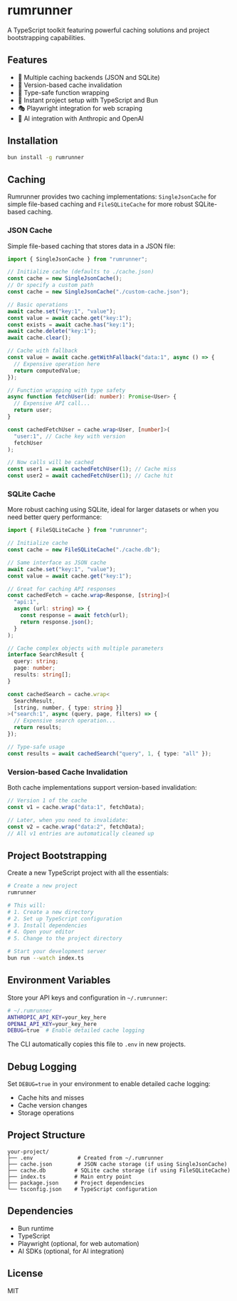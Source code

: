 # rumrunner

A TypeScript toolkit featuring powerful caching solutions and project bootstrapping capabilities.

## Features

- 💾 Multiple caching backends (JSON and SQLite)
- 🔄 Version-based cache invalidation
- 🎯 Type-safe function wrapping
- 🚀 Instant project setup with TypeScript and Bun
- 🎭 Playwright integration for web scraping
- 🤖 AI integration with Anthropic and OpenAI

## Installation

```bash
bun install -g rumrunner
```

## Caching

Rumrunner provides two caching implementations: `SingleJsonCache` for simple file-based caching and `FileSQLiteCache` for more robust SQLite-based caching.

### JSON Cache

Simple file-based caching that stores data in a JSON file:

```typescript
import { SingleJsonCache } from "rumrunner";

// Initialize cache (defaults to ./cache.json)
const cache = new SingleJsonCache();
// Or specify a custom path
const cache = new SingleJsonCache("./custom-cache.json");

// Basic operations
await cache.set("key:1", "value");
const value = await cache.get("key:1");
const exists = await cache.has("key:1");
await cache.delete("key:1");
await cache.clear();

// Cache with fallback
const value = await cache.getWithFallback("data:1", async () => {
  // Expensive operation here
  return computedValue;
});

// Function wrapping with type safety
async function fetchUser(id: number): Promise<User> {
  // Expensive API call...
  return user;
}

const cachedFetchUser = cache.wrap<User, [number]>(
  "user:1", // Cache key with version
  fetchUser
);

// Now calls will be cached
const user1 = await cachedFetchUser(1); // Cache miss
const user2 = await cachedFetchUser(1); // Cache hit
```

### SQLite Cache

More robust caching using SQLite, ideal for larger datasets or when you need better query performance:

```typescript
import { FileSQLiteCache } from "rumrunner";

// Initialize cache
const cache = new FileSQLiteCache("./cache.db");

// Same interface as JSON cache
await cache.set("key:1", "value");
const value = await cache.get("key:1");

// Great for caching API responses
const cachedFetch = cache.wrap<Response, [string]>(
  "api:1",
  async (url: string) => {
    const response = await fetch(url);
    return response.json();
  }
);

// Cache complex objects with multiple parameters
interface SearchResult {
  query: string;
  page: number;
  results: string[];
}

const cachedSearch = cache.wrap<
  SearchResult,
  [string, number, { type: string }]
>("search:1", async (query, page, filters) => {
  // Expensive search operation...
  return results;
});

// Type-safe usage
const results = await cachedSearch("query", 1, { type: "all" });
```

### Version-based Cache Invalidation

Both cache implementations support version-based invalidation:

```typescript
// Version 1 of the cache
const v1 = cache.wrap("data:1", fetchData);

// Later, when you need to invalidate:
const v2 = cache.wrap("data:2", fetchData);
// All v1 entries are automatically cleaned up
```

## Project Bootstrapping

Create a new TypeScript project with all the essentials:

```bash
# Create a new project
rumrunner

# This will:
# 1. Create a new directory
# 2. Set up TypeScript configuration
# 3. Install dependencies
# 4. Open your editor
# 5. Change to the project directory

# Start your development server
bun run --watch index.ts
```

## Environment Variables

Store your API keys and configuration in `~/.rumrunner`:

```bash
# ~/.rumrunner
ANTHROPIC_API_KEY=your_key_here
OPENAI_API_KEY=your_key_here
DEBUG=true  # Enable detailed cache logging
```

The CLI automatically copies this file to `.env` in new projects.

## Debug Logging

Set `DEBUG=true` in your environment to enable detailed cache logging:

- Cache hits and misses
- Cache version changes
- Storage operations

## Project Structure

```
your-project/
├── .env              # Created from ~/.rumrunner
├── cache.json        # JSON cache storage (if using SingleJsonCache)
├── cache.db         # SQLite cache storage (if using FileSQLiteCache)
├── index.ts         # Main entry point
├── package.json     # Project dependencies
└── tsconfig.json    # TypeScript configuration
```

## Dependencies

- Bun runtime
- TypeScript
- Playwright (optional, for web automation)
- AI SDKs (optional, for AI integration)

## License

MIT
